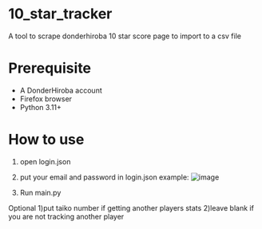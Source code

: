 # 10_star_tracker
A tool to scrape donderhiroba 10 star score page to import to a csv file

# Prerequisite
- A DonderHiroba account
- Firefox browser
- Python 3.11+

# How to use
1) open login.json
2) put your email and password in login.json
  example:
  ![image](https://github.com/GamerMario54321/10_star_tracker/assets/57037116/c187f15c-a0d2-4f33-891e-5fae29e839bd)

  
3) Run main.py

Optional
1)put taiko number if getting another players stats
2)leave blank if you are not tracking another player
